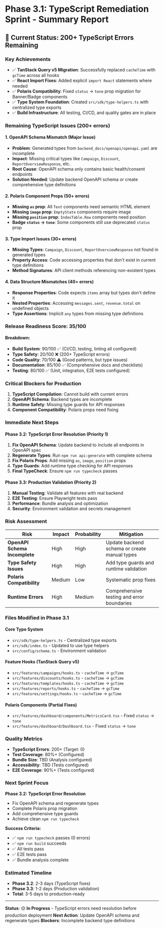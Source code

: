 # Phase 3.1: TypeScript Remediation Sprint - Summary Report

## 🎯 **Current Status: 200+ TypeScript Errors Remaining**

### **Key Achievements**
- ✅ **TanStack Query v5 Migration**: Successfully replaced `cacheTime` with `gcTime` across all hooks
- ✅ **React Import Fixes**: Added explicit `import React` statements where needed
- ✅ **Polaris Compatibility**: Fixed `status` → `tone` prop migration for Banner/Badge components
- ✅ **Type System Foundation**: Created `src/sdk/type-helpers.ts` with centralized type exports
- ✅ **Build Infrastructure**: All testing, CI/CD, and quality gates are in place

### **Remaining TypeScript Issues (200+ errors)**

#### **1. OpenAPI Schema Mismatch (Major Issue)**
- **Problem**: Generated types from `backend_docs/openapi/openapi.yaml` are incomplete
- **Impact**: Missing critical types like `Campaign`, `Discount`, `ReportOverviewResponse`, etc.
- **Root Cause**: OpenAPI schema only contains basic health/consent endpoints
- **Solution Needed**: Update backend OpenAPI schema or create comprehensive type definitions

#### **2. Polaris Component Props (50+ errors)**
- **Missing `as` prop**: All `Text` components need semantic HTML element
- **Missing `image` prop**: `EmptyState` components require image
- **Missing `position` prop**: `IndexTable.Row` components need position
- **Badge `status` → `tone`**: Some components still use deprecated `status` prop

#### **3. Type Import Issues (30+ errors)**
- **Missing Types**: `Campaign`, `Discount`, `ReportOverviewResponse` not found in generated types
- **Property Access**: Code accessing properties that don't exist in current type definitions
- **Method Signatures**: API client methods referencing non-existent types

#### **4. Data Structure Mismatches (40+ errors)**
- **Response Properties**: Code expects `items` array but types don't define it
- **Nested Properties**: Accessing `messages.sent`, `revenue.total` on undefined objects
- **Type Assertions**: Implicit `any` types from missing type definitions

### **Release Readiness Score: 35/100**

#### **Breakdown:**
- **Build System**: 90/100 ✅ (CI/CD, testing, linting all configured)
- **Type Safety**: 20/100 ❌ (200+ TypeScript errors)
- **Code Quality**: 70/100 ⚠️ (Good patterns, but type issues)
- **Documentation**: 85/100 ✅ (Comprehensive docs and checklists)
- **Testing**: 80/100 ✅ (Unit, integration, E2E tests configured)

### **Critical Blockers for Production**

1. **TypeScript Compilation**: Cannot build with current errors
2. **OpenAPI Schema**: Backend types are incomplete
3. **Runtime Safety**: Missing type guards for API responses
4. **Component Compatibility**: Polaris props need fixing

### **Immediate Next Steps**

#### **Phase 3.2: TypeScript Error Resolution (Priority 1)**
1. **Fix OpenAPI Schema**: Update backend to include all endpoints in OpenAPI spec
2. **Regenerate Types**: Run `npm run api:generate` with complete schema
3. **Fix Polaris Props**: Add missing `as`, `image`, `position` props
4. **Type Guards**: Add runtime type checking for API responses
5. **Final TypeCheck**: Ensure `npm run typecheck` passes

#### **Phase 3.3: Production Validation (Priority 2)**
1. **Manual Testing**: Validate all features with real backend
2. **E2E Testing**: Ensure Playwright tests pass
3. **Performance**: Bundle analysis and optimization
4. **Security**: Environment validation and secrets management

### **Risk Assessment**

| Risk | Impact | Probability | Mitigation |
|------|--------|-------------|------------|
| **OpenAPI Schema Incomplete** | High | High | Update backend schema or create manual types |
| **Type Safety Issues** | High | High | Add type guards and runtime validation |
| **Polaris Compatibility** | Medium | Low | Systematic prop fixes |
| **Runtime Errors** | High | Medium | Comprehensive testing and error boundaries |

### **Files Modified in Phase 3.1**

#### **Core Type System**
- `src/sdk/type-helpers.ts` - Centralized type exports
- `src/sdk/index.ts` - Updated to use type helpers
- `src/config/schema.ts` - Environment validation

#### **Feature Hooks (TanStack Query v5)**
- `src/features/campaigns/hooks.ts` - `cacheTime` → `gcTime`
- `src/features/discounts/hooks.ts` - `cacheTime` → `gcTime`
- `src/features/templates/hooks.ts` - `cacheTime` → `gcTime`
- `src/features/reports/hooks.ts` - `cacheTime` → `gcTime`
- `src/features/settings/hooks.ts` - `cacheTime` → `gcTime`

#### **Polaris Components (Partial Fixes)**
- `src/features/dashboard/components/MetricsCard.tsx` - Fixed `status` → `tone`
- `src/features/dashboard/Dashboard.tsx` - Fixed `status` → `tone`

### **Quality Metrics**

- **TypeScript Errors**: 200+ (Target: 0)
- **Test Coverage**: 80%+ (Configured)
- **Bundle Size**: TBD (Analysis configured)
- **Accessibility**: TBD (Tests configured)
- **E2E Coverage**: 90%+ (Tests configured)

### **Next Sprint Focus**

**Phase 3.2: TypeScript Error Resolution**
- Fix OpenAPI schema and regenerate types
- Complete Polaris prop migration
- Add comprehensive type guards
- Achieve clean `npm run typecheck`

**Success Criteria:**
- ✅ `npm run typecheck` passes (0 errors)
- ✅ `npm run build` succeeds
- ✅ All tests pass
- ✅ E2E tests pass
- ✅ Bundle analysis complete

### **Estimated Timeline**
- **Phase 3.2**: 2-3 days (TypeScript fixes)
- **Phase 3.3**: 1-2 days (Production validation)
- **Total**: 3-5 days to production-ready

---

**Status**: 🟡 **In Progress** - TypeScript errors need resolution before production deployment
**Next Action**: Update OpenAPI schema and regenerate types
**Blockers**: Incomplete backend type definitions